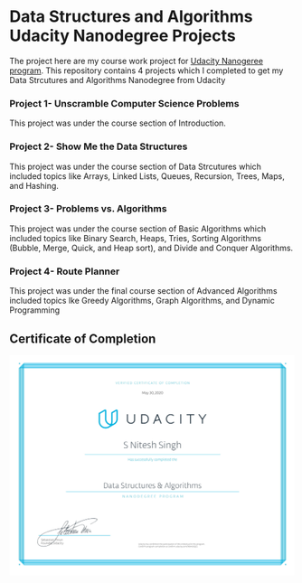 # Data Structures and Algorithms Udacity Nanodegree Projects
The project here are my course work project for [Udacity Nanogeree program](https://www.udacity.com/course/data-structures-and-algorithms-nanodegree--nd256).
This repository contains 4 projects which I completed to get my Data Strcutures and Algorithms Nanodegree from Udacity
### Project 1- Unscramble Computer Science Problems
This project was under the course section of Introduction.
### Project 2- Show Me the Data Structures
This project was under the course section of Data Strcutures which included topics like Arrays, Linked Lists, Queues, Recursion, Trees, Maps, and Hashing.

### Project 3- Problems vs. Algorithms
This project was under the course section of Basic Algorithms which included topics like Binary Search, Heaps, Tries, Sorting Algorithms (Bubble, Merge, Quick, and Heap sort), and Divide and Conquer Algorithms.

### Project 4- Route Planner
This project was under the final course section of Advanced Algorithms included topics lke Greedy Algorithms, Graph Algorithms, and Dynamic Programming

## Certificate of Completion
![alt text](https://github.com/niteshseram/Data-Structures-and-Algorithms/blob/master/udacitydsa-1.jpg?raw=true)
